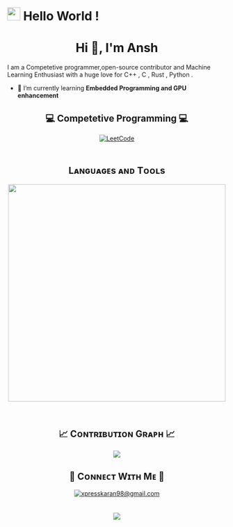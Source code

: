 # <img src="https://emojis.slackmojis.com/emojis/images/1531849430/4246/blob-sunglasses.gif?1531849430" width="30"/> Hello World !
<h1 align="center">Hi  👋, I'm Ansh  </h1>

<p align="left">I am a Competetive programmer,open-source contributor and Machine Learning Enthusiast with a huge love for C++ , C , Rust , Python . </p>

- 🌱 I’m currently learning **Embedded Programming and GPU enhancement**

<!--Competetive programming Section--> 

<h2 align="center">💻 Competetive Programming 💻</h2>
<div align="center">

<a href="https://leetcode.com/u/sansh2356/" target="_blank">
  <img src="https://img.shields.io/badge/LeetCode-FFA116?style=for-the-badge&logo=leetcode&logoColor=white" alt="LeetCode" style="margin-bottom: 5px;" />
</a>

</div>

<br />

<!--Languages and Tools Section-->       
<h2 align="center">Lᴀɴɢᴜᴀɢᴇs ᴀɴᴅ Tᴏᴏʟs</h2> 
<p align="center">
<img width="500px"  src="https://skillicons.dev/icons?i=py,java,html,css,nodejs,django,solidity,postgres,vscode,docker,aws,postman,linux,git,kubernetes,c,vim,windows,vite,vercel,ts,threejs,tensorflow,tailwind,sklearn,sublime,redux,redis,react,opencv,npm,nodejs,nextjs,mongodb,materialui,md,kali,kafka,js,graphql,flask,firebase,express,cpp,blender,androidstudio,go,neovim,bash,ubuntu,vue,angular&perline=10"  />
</p>
<br />

<!--Contribution Graph-->
<h2 align="center">📈 Cᴏɴᴛʀɪʙᴜᴛɪᴏɴ Gʀᴀᴘʜ 📈</h2>
<div align="center">
    <img src="https://github-readme-activity-graph.vercel.app/graph?username=sansh2356&bg_color=011627&color=79d3c3&line=c792ea&point=ffeb95&area=true&hide_border=false" border-radius="15">
</div>

<!--Contact Section--> 

<h2 align="center">🤝 Cᴏɴɴᴇᴄᴛ Wɪᴛʜ Mᴇ 🤝 </h2>
<div align="center">
  
<a href="mailto:sansh2356@gmail.com" target="_blank">
  <img src="https://img.shields.io/badge/Gmail-D14836?style=for-the-badge&logo=gmail&logoColor=white" alt=xpresskaran98@gmail.com mail style="margin-bottom: 5px;" />
</a>
</div>

<br/>

<!--Ending--> 
<p align="center">
  <img src="https://capsule-render.vercel.app/api?type=waving&color=gradient&height=65&section=footer"/>
</p>
